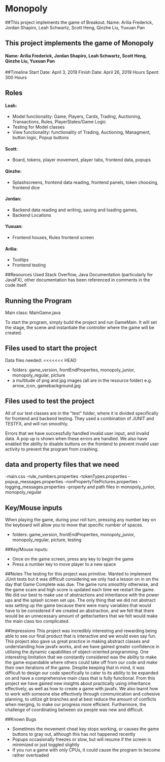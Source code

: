 # Monopoly

##This project implements the game of Breakout.
Name: Arilia Frederick, Jordan Shapiro, Leah Schwartz, Scott Heng, Qinzhe Liu, Yuxuan Pan

## This project implements the game of Monopoly
#### Name: Arilia Frederick, Jordan Shapiro, Leah Schwartz, Scott Heng, Qinzhe Liu, Yuxuan Pan

##Timeline
Start Date: April 3, 2019
Finish Date: April 26, 2019
Hours Spent: 300 Hours

## Roles
#### Leah: 
* Model functionality: Game, Players, Cards, Trading, Auctioning, Transactions, Rules, PlayerStates/Game Logic
* Testing for Model classes
* View functionality: functionality of Trading, Auctioning, Managment, button logic, Popup buttons
#### Scott: 
* Board, tokens, player movement, player tabs, frontend data, popups
#### Qinzhe:
* Splashscreens, frontend data reading, frontend panels, token choosing, frontend dice
#### Jordan:
* Backend data reading and writing, saving and loading games, 
* Backend Locations 
#### Yuxuan:
* Frontend houses, Rules frontend screen
#### Arilia:
* Tooltips
* Frontend testing

##Resources Used
Stack Overflow, Java Documentation (particularly for JavaFX), other documentation
has been referenced in comments in the code itself.


## Running the Program
Main class: MainGame.java

To start the program, simply build the project and run GameMain. It will set the stage, the scene
and instantiate the controller where the game will be created. 

## Files used to start the project 
Data files needed:
<<<<<<< HEAD
- folders: game_version, frontEndProperties, monopoly_junior, monopoly_regular, picture
- a multitude of png and jpg images (all are in the resource folder) e.g. arrow_icon, gamebackground.jpg

## Files used to test the project 
All of our test classes are in the "test" folder, where it is divided specifically
for frontend and backend testing. They used a combination of JUNIT and TESTFX,
and will run smoothly.

Errors that we have successfully handled invalid user input, and
 invalid data. A pop up is shown when these errors are handled.
 We also have enabled the ability to disable buttons on the frontend to prevent
 invalid user activity to prevent the program from crashing.

## data and property files that we need 
-main.css
-rule_numbers.properties
-tokenTypes.properties
-popup_messages.properties
-nonPropertyTilePictures.properties
-logging_messages.properties
-property and path files in monopoly_junior, monopoly_regular


## Key/Mouse inputs
When playing the game, during your roll turn, pressing any number key on the 
keyboard will allow you to move that specific number of spaces.


- folders: game_version, frontEndProperties, monopoly_junior, monopoly_regular, picture, testing

##Key/Mouse inputs:
* Once on the game screen, press any key to begin the game
* Press a number key to move player to a new space

##Notes
The testing for this project was primitive. Wanted to implement JUnit tests but it was difficult
considering we only had a lesson on in on the day that Game Complete was due. The game runs smoothly
otherwise, and the game scare and high score is updated each time we restart the game. We did our best
to make use of abstractions and inheritance with the power ups and the splash screen set ups. The
only thing that we did not abstract was setting up the game because there were many variables that
would have to be considered if we created an abstraction, and we felt that there would be an unnecessary
amount of getter/setters that we felt would make the main class too complicated.

##Impressions
This project was incredibly interesting and rewarding being able to see our final product that is
interactive and we would even say fun. This project also gave us great practice in making abstract
classes and understanding how javafx works, and we have gained greater confidence in utilising the
dynamic capabilities of object-oriented programming.
One interesting limitation that we constantly considered was the ability to make the game expandable
where others could take off from our code and make their own iterations of the game. Despite keeping
that in mind, it was difficult to design our code specifically to cater to its ability to be expanded on
and have a comprehensive main class that is fully functional.
From this project we have gained new insights about practically using inheritance effectively,
as well as how to create a game with javafx. We also learnt how to work with someone else effectively
through communication and cohesive planning, to utilize git branches and at best reduce the amount of
conflicts when merging, to make our progress more efficient.
Furthermore, the challenge of coordinating between six people was new and difficult.

##Known Bugs
* Sometimes the movement cheat key stops working, or causes the game buttons to gray out, although this has not happened
recently
* Popups occasionally freezes or slow, but will resume if the screen is minimized or just toggled slightly
* If you run a game with only CPUs, it could cause the program to become rather overloaded